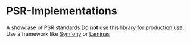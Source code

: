 # PSR-Implementations
A showcase of PSR standards
Do **not** use this library for production use.
Use a framework like [Symfony](https://github.com/symfony/symfony) or [Laminas](https://github.com/laminas)
